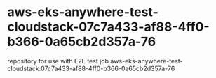 # aws-eks-anywhere-test-cloudstack-07c7a433-af88-4ff0-b366-0a65cb2d357a-76
repository for use with E2E test job aws-eks-anywhere-test-cloudstack:07c7a433-af88-4ff0-b366-0a65cb2d357a-76
